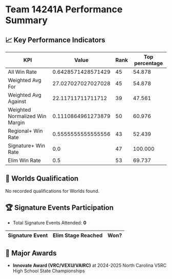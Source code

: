 # Team 14241A Performance Summary

## 📈 Key Performance Indicators
| KPI | Value | Rank | Top percentage |
| --- | ----- | ---- | ----- |
| All Win Rate | 0.6428571428571429 | 45 | 54.878 |
| Weighted Avg For | 27.027027027027028 | 45 | 54.878 |
| Weighted Avg Against | 22.11711711711712 | 39 | 47.561 |
| Weighted Normalized Win Margin | 0.1110864961273879 | 50 | 60.976 |
| Regional+ Win Rate | 0.5555555555555556 | 43 | 52.439 |
| Signature+ Win Rate | 0.0 | 47 | 100.000 |
| Elim Win Rate | 0.5 | 53 | 69.737 |


## 🎯 Worlds Qualification
No recorded qualifications for Worlds found.

## 🏆 Signature Events Participation
- Total Signature Events Attended: **0**

| Signature Event | Elim Stage Reached | Won? |
|:----------------|:-------------------|:----|


## 🥇 Major Awards
- **Innovate Award (VRC/VEXU/VAIRC)** at 2024-2025 North Carolina V5RC High School State Championships

